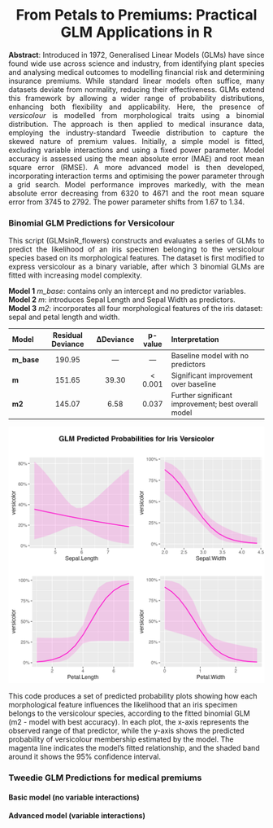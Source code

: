 <h1 align="center">From Petals to Premiums: Practical GLM Applications in R</h1>

<p align="justify">
<b>Abstract</b>: Introduced in 1972, Generalised Linear Models (GLMs) have since found wide use across science and industry, from identifying plant species and analysing medical outcomes to modelling financial risk and determining insurance premiums. While standard linear models often suffice, many datasets deviate from normality, reducing their effectiveness. GLMs extend this framework by allowing a wider range of probability distributions, enhancing both flexibility and applicability. Here, the presence of <i>versicolour</i> is modelled from morphological traits using a binomial distribution. The approach is then applied to medical insurance data, employing the industry-standard Tweedie distribution to capture the skewed nature of premium values. Initially, a simple model is fitted, excluding variable interactions and using a fixed power parameter. Model accuracy is assessed using the mean absolute error (MAE) and root mean square error (RMSE). A more advanced model is then developed, incorporating interaction terms and optimising the power parameter through a grid search. Model performance improves markedly, with the mean absolute error decreasing from 6320 to 4671 and the root mean square error from 3745 to 2792. The power parameter shifts from 1.67 to 1.34.
</p>


### Binomial GLM Predictions for Versicolour

<p align="justify">
This script (GLMsinR_flowers) constructs and evaluates a series of GLMs to predict the likelihood of an iris specimen belonging to the versicolour species based on its morphological features. The dataset is first modified to express versicolour as a binary variable, after which 3 binomial GLMs are fitted with increasing model complexity. 

**Model 1** *m_base*: contains only an intercept and no predictor variables. <br />
**Model 2** *m*: introduces Sepal Length and Sepal Width as predictors. <br />
**Model 3** *m2*: incorporates all four morphological features of the iris dataset: sepal and petal length and width.
  
| Model | Residual Deviance | ΔDeviance | p-value | Interpretation |
|:------|:-----------------:|:---------:|:-------:|:---------------|
| **m_base** | 190.95 | — | — | Baseline model with no predictors |
| **m** | 151.65 | 39.30 | < 0.001 | Significant improvement over baseline |
| **m2** | 145.07 | 6.58 | 0.037 | Further significant improvement; best overall model |


![fig1](/iris_glm_plots.png)

This code produces a set of predicted probability plots showing how each morphological feature influences the likelihood that an iris specimen belongs to the versicolour species, according to the fitted binomial GLM (m2 - model with best accuracy). In each plot, the x-axis represents the observed range of that predictor, while the y-axis shows the predicted probability of versicolour membership estimated by the model. The magenta line indicates the model’s fitted relationship, and the shaded band around it shows the 95% confidence interval.


### Tweedie GLM Predictions for medical premiums

#### Basic model (no variable interactions)

#### Advanced model (variable interactions)
